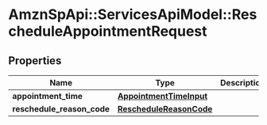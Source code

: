 # AmznSpApi::ServicesApiModel::RescheduleAppointmentRequest

## Properties
Name | Type | Description | Notes
------------ | ------------- | ------------- | -------------
**appointment_time** | [**AppointmentTimeInput**](AppointmentTimeInput.md) |  | 
**reschedule_reason_code** | [**RescheduleReasonCode**](RescheduleReasonCode.md) |  | 

